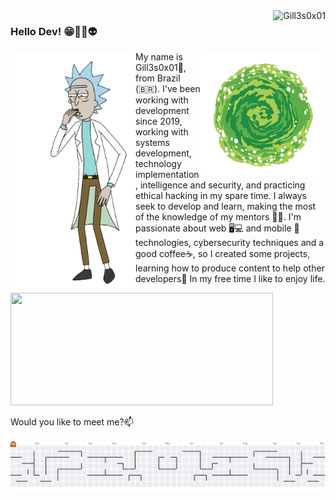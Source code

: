 <img align='right' src = "https://komarev.com/ghpvc/?username=Gill3s0x01" alt = "Gill3s0x01" />

### Hello Dev! 😁🖖🏻👽

<div>
<!--  <img height=180 width=420 src="https://github-readme-stats.vercel.app/api?username=Gill3s0x01&show_icons=true&theme=dark&include_all_commits=true&count_private=true"/> -->
</div>

<p>
 <img align='right' src="https://raw.githubusercontent.com/Elyabe/elyabe/master/images/portal-3.gif" width='200'>
 <img align='left' src="https://raw.githubusercontent.com/Elyabe/Elyabe/master/images/rick-dancing.gif" width='200'> 
</p>
<p>
My name is Gill3s0x01🚀, from Brazil (🇧🇷). I've been working with  development since 2019, working with systems development, technology implementation, intelligence and security, and practicing ethical hacking in my spare time. I always seek to develop and learn, making the most of the knowledge of my mentors 🏪🏬. I'm passionate about web 🖥️💻 and mobile 📱 technologies, cybersecurity techniques and a good coffee☕, so I created some projects, learning how to produce content to help other developers💬
In my free time I like to enjoy life.
</p>
 
<p>
  <row>
    <img height=180 width=420 src="https://github-readme-stats.vercel.app/api/top-langs/?username=Gill3s0x01&layout=compact&langs_count=16&theme=dark"/> 

  </row>
</p>

Would you like to meet me?📫
<br>
<br>
<picture>
  <source media="(prefers-color-scheme: dark)" srcset="https://raw.githubusercontent.com/Gill3s0x01/Gill3s0x01/output/pacman-contribution-graph-dark.svg">
  <source media="(prefers-color-scheme: dark)" srcset="https://raw.githubusercontent.com/Gill3s0x01/Gill3s0x01/output/pacman-contribution-graph.svg">
  <img alt="pacman contribution graph" src="https://raw.githubusercontent.com/Gill3s0x01/Gill3s0x01/output/pacman-contribution-graph.svg">
</picture>

<div align="center">
  <a href="https://github.com/Gill3s0x01">
  

</div>
